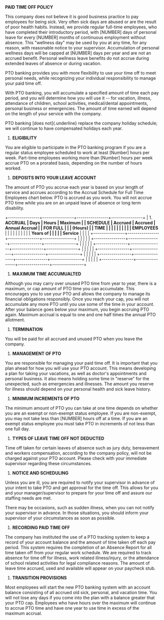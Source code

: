 **PAID TIME OFF POLICY**

This company does not believe it is good business practice to pay
employees for being sick. Very often sick days are abused or are the
result of poor health habits. Instead, we provide regular full-time
employees, who have completed their introductory period, with \[NUMBER\]
days of personal leave for every \[NUMBER\] months of continuous
employment without absence. This "wellness day" may be used by you at
any time, for any reason, with reasonable notice to your supervisor.
Accumulation of personal wellness days will be capped at \[NUMBER\] days
per year and are not an accrued benefit. Personal wellness leave
benefits do not accrue during extended leaves of absence or during
vacation.

PTO banking provides you with more flexibility to use your time off to
meet personal needs, while recognizing your individual responsibility to
manage your paid time off.

With PTO banking, you will accumulate a specified amount of time each
pay period, and you will determine how you will use it -- for vacation,
illness, attendance of children, school activities, medical/dental
appointments, personal business or emergencies. The amount of time
earned will depend on the length of your service with the company.

PTO banking [does not]{.underline} replace the company holiday schedule;
we will continue to have compensated holidays each year.

1.  **ELIGIBILITY**

You are eligible to participate in the PTO banking program if you are a
regular status employee scheduled to work at least \[Number\] hours per
week. Part-time employees working more than \[Number\] hours per week
accrue PTO on a prorated basis, depending on the number of hours worked.

1.  **DEPOSITS INTO YOUR LEAVE ACCOUNT**

The amount of PTO you accrue each year is based on your length of
service and accrues according to the Accrual Schedule for Full Time
Employees chart below. PTO is accrued as you work. You will not accrue
PTO time while you are on an unpaid leave of absence or long term
disability.

+----------------+----------------+----------------+----------------+
| 1.  **ACCRUAL  | **Days         | **Hours        | **Maximum      |
|     SCHEDULE   | Accrued**      | Accrued**      | Annual Accrual |
|     FOR FULL   |                |                | (Hours)**      |
|     TIME       |                |                |                |
|                |                |                |                |
|    EMPLOYEES** |                |                |                |
|                |                |                |                |
| **Years of     |                |                |                |
| Service**      |                |                |                |
+----------------+----------------+----------------+----------------+
|                |                |                |                |
+----------------+----------------+----------------+----------------+
|                |                |                |                |
+----------------+----------------+----------------+----------------+
|                |                |                |                |
+----------------+----------------+----------------+----------------+
|                |                |                |                |
+----------------+----------------+----------------+----------------+
|                |                |                |                |
+----------------+----------------+----------------+----------------+

1.  **MAXIMUM TIME ACCUMUALTED**

Although you may carry over unused PTO time from year to year, there is
a maximum, or cap amount of PTO time you can accumulate. This encourages
you to use your PTO and allows the company to manage its financial
obligations responsibly. Once you reach your cap, you will not
accumulate any more PTO until you use some of the time in your account.
After your balance goes below your maximum, you begin accruing PTO
again. Maximum accrual is equal to one and one half times the annual PTO
allotment.

1.  **TERMINATION**

You will be paid for all accrued and unused PTO when you leave the
company.

1.  **MANAGEMENT OF PTO**

You are responsible for managing your paid time off. It is important
that you plan ahead for how you will use your PTO account. This means
developing a plan for taking your vacations, as well as doctor\'s
appointments and personal business. It also means holding some time in
\"reserve\" for the unexpected, such as emergencies and illnesses. The
amount you reserve for illness should depend on your personal health and
sick leave history.

1.  **MINIMUM INCREMENTS OF PTO**

The minimum amount of PTO you can take at one time depends on whether
you are an exempt or non-exempt status employee. If you are non-exempt,
you may not take less than \[NUMBER\] hours off at a time. If you are an
exempt status employee you must take PTO in increments of not less than
one full day.

1.  **TYPES OF LEAVE TIME OFF NOT DEDUCTED**

Time off taken for certain leaves of absence such as jury duty,
bereavement and workers compensation, according to the company policy,
will not be charged against your PTO account. Please check with your
immediate supervisor regarding these circumstances.

1.  **NOTICE AND SCHEDULING**

Unless you are ill, you are required to notify your supervisor in
advance of your intent to take PTO and get approval for the time off.
This allows for you and your manager/supervisor to prepare for your time
off and assure our staffing needs are met.

There may be occasions, such as sudden illness, when you can not notify
your supervisor in advance. In those situations, you should inform your
supervisor of your circumstances as soon as possible.

1.  **RECORDING PAID TIME OFF**

The company has instituted the use of a PTO tracking system to keep a
record of your account balance and the amount of time taken off each pay
period. This system requires the completion of an Absence Report for all
time taken off from your regular work schedule. We are required to track
absence for time off for illness, work related illness/injury, or the
attendance of school related activities for legal compliance reasons.
The amount of leave time accrued, used and available will appear on your
paycheck stub.

1.  **TRANSITION PROVISIONS**

Most employees will start the new PTO banking system with an account
balance consisting of all accrued old sick, personal, and vacation time.
You will not lose any days if you come into the plan with a balance
greater that your PTO cap. Employees who have hours over the maximum
will continue to accrue PTO time and have one year to use time in excess
of the maximum accrual.

